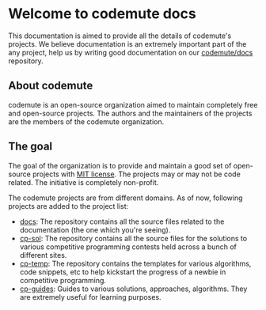 # Welcome to codemute docs

This documentation is aimed to provide all the details of codemute's projects.
We believe documentation is an extremely important part of the any project,
help us by writing good documentation on our [codemute/docs][docs] repository.

## About codemute

codemute is an open-source organization aimed to maintain completely free and
open-source projects. The authors and the maintainers of the projects are the
members of the codemute organization.

## The goal

The goal of the organization is to provide and maintain a good set of
open-source projects with [MIT license][MIT]. The projects may or may not be
code related. The initiative is completely non-profit.

The codemute projects are from different domains. As of now, following projects
are added to the project list:

- [docs]: The repository contains all the source files related to the
documentation (the one which you're seeing).
- [cp-sol]: The repository contains all the source files for the solutions
to various competitive programming contests held across a bunch of different
sites.
- [cp-temp]: The repository contains the templates for various algorithms,
code snippets, etc to help kickstart the progress of a newbie in competitive
programming.
- [cp-guides]: Guides to various solutions, approaches, algorithms. They are
extremely useful for learning purposes.

[MIT]: https://github.com/codemute/docs/blob/master/LICENSE
[docs]: https://github.com/codemute/docs
[cp-sol]: https://github.com/codemute/cp-sol
[cp-temp]: https://github.com/codemute/cp-temp
[cp-guides]: https://github.com/codemute/cp-guides
